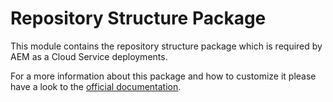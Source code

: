 # Repository Structure Package

This module contains the repository structure package which is required by AEM as a Cloud Service deployments. 

For a more information about this package and how to customize it please have a look to the [official documentation](https://docs.adobe.com/content/help/en/experience-manager-cloud-service/implementing/developing/repository-structure-package.html).